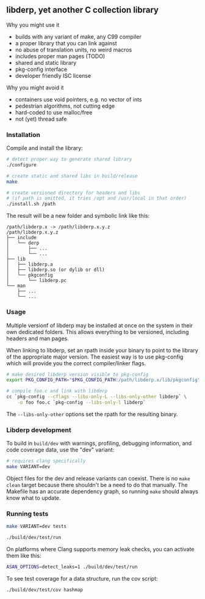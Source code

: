 ## libderp, yet another C collection library

Why you might use it

* builds with any variant of make, any C99 compiler
* a proper library that you can link against
* no abuse of translation units, no weird macros
* includes proper man pages (TODO)
* shared and static library
* pkg-config interface
* developer friendly ISC license

Why you might avoid it

* containers use void pointers, e.g. no vector of ints
* pedestrian algorithms, not cutting edge
* hard-coded to use malloc/free
* not (yet) thread safe

### Installation

Compile and install the library:

```sh
# detect proper way to generate shared library
./configure

# create static and shared libs in build/release
make

# create versioned directory for headers and libs
# (if path is omitted, it tries /opt and /usr/local in that order)
./install.sh /path
```

The result will be a new folder and symbolic link like this:

```
/path/libderp.x -> /path/libderp.x.y.z
/path/libderp.x.y.z
├── include
│   └── derp
│       ├── ...
│       └── ...
├── lib
│   ├── libderp.a
│   ├── libderp.so (or dylib or dll)
│   └── pkgconfig
│       └── libderp.pc
└── man
    ├── ...
    └── ...
```

### Usage

Multiple versionf of libderp may be installed at once on the system in their
own dedicated folders. This allows everything to be versioned, including
headers and man pages.

When linking to libderp, set an rpath inside your binary to point to the
library of the appropriate major version. The easiest way is to use pkg-config
which will provide you the correct compiler/linker flags.

```sh
# make desired libderp version visible to pkg-config
export PKG_CONFIG_PATH="$PKG_CONFIG_PATH:/path/libderp.x/lib/pkgconfig"

# compile foo.c and link with libderp
cc `pkg-config --cflags --libs-only-L --libs-only-other libderp` \
	-o foo foo.c `pkg-config --libs-only-l libderp`
```

The `--libs-only-other` options set the rpath for the resulting binary.

### Libderp development

To build in `build/dev` with warnings, profiling, debugging information, and
code coverage data, use the "dev" variant:

```sh
# requires clang specifically
make VARIANT=dev
```

Object files for the dev and release variants can coexist. There is no `make
clean` target because there shouldn't be a need to do that manually. The
Makefile has an accurate dependency graph, so running `make` should always know
what to update.

### Running tests

```sh
make VARIANT=dev tests

./build/dev/test/run
```

On platforms where Clang supports memory leak checks, you can activate them
like this:

```sh
ASAN_OPTIONS=detect_leaks=1 ./build/dev/test/run
```

To see test coverage for a data structure, run the cov script:

```sh
./build/dev/test/cov hashmap
```
